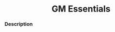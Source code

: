 <div style="text-align:center;">

# GM Essentials

</div>

### Description

<!--
```gml
/// @function concatenate_arrays(array1, array2)
/// @arg {Array<Any>} array1	| First Array
/// @arg {Array<Any>} array2	| Second Array
///
/// @description	| Combines 2 1D Arrays into a single 2D Array
///
///			| Both Input Arrays MUST be the same length,
///			| Returns -1 if they are not.
/// @returns {Array<Array<Any>}
function concatenate_arrays(array1, array2) {
	var array_out = [];
	var arrl1 = array_length(array1)
	var arrl2 = array_length(array2)
	if(arrl1 != arrl2) return -1;
	r = 0;
	repeat (arrl1) {
		array_out[r][0] = array1[r];
		array_out[r][1] = array2[r];
		r++;
	}
	return array_out;
}
```

`var test = 6;` -->
